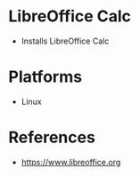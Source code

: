 # LibreOffice Calc

- Installs LibreOffice Calc

# Platforms

- Linux

# References

- https://www.libreoffice.org
